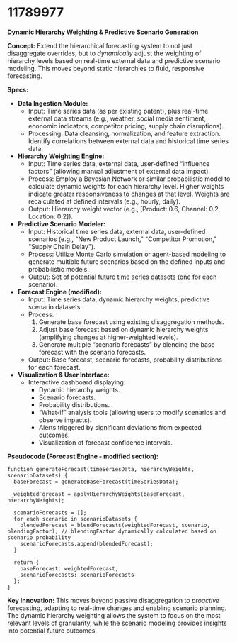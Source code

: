 # 11789977

**Dynamic Hierarchy Weighting & Predictive Scenario Generation**

**Concept:** Extend the hierarchical forecasting system to not just disaggregate overrides, but to *dynamically* adjust the weighting of hierarchy levels based on real-time external data and predictive scenario modeling. This moves beyond static hierarchies to fluid, responsive forecasting.

**Specs:**

*   **Data Ingestion Module:**
    *   Input: Time series data (as per existing patent), plus real-time external data streams (e.g., weather, social media sentiment, economic indicators, competitor pricing, supply chain disruptions).
    *   Processing: Data cleansing, normalization, and feature extraction. Identify correlations between external data and historical time series data.
*   **Hierarchy Weighting Engine:**
    *   Input: Time series data, external data, user-defined “influence factors” (allowing manual adjustment of external data impact).
    *   Process: Employ a Bayesian Network or similar probabilistic model to calculate dynamic weights for each hierarchy level.  Higher weights indicate greater responsiveness to changes at that level.  Weights are recalculated at defined intervals (e.g., hourly, daily).
    *   Output: Hierarchy weight vector (e.g., \[Product: 0.6, Channel: 0.2, Location: 0.2]).
*   **Predictive Scenario Modeler:**
    *   Input: Historical time series data, external data, user-defined scenarios (e.g., "New Product Launch," "Competitor Promotion," "Supply Chain Delay").
    *   Process: Utilize Monte Carlo simulation or agent-based modeling to generate multiple future scenarios based on the defined inputs and probabilistic models.
    *   Output: Set of potential future time series datasets (one for each scenario).
*   **Forecast Engine (modified):**
    *   Input: Time series data, dynamic hierarchy weights, predictive scenario datasets.
    *   Process:
        1.  Generate base forecast using existing disaggregation methods.
        2.  Adjust base forecast based on dynamic hierarchy weights (amplifying changes at higher-weighted levels).
        3.  Generate multiple “scenario forecasts” by blending the base forecast with the scenario forecasts.
    *   Output: Base forecast, scenario forecasts, probability distributions for each forecast.
*   **Visualization & User Interface:**
    *   Interactive dashboard displaying:
        *   Dynamic hierarchy weights.
        *   Scenario forecasts.
        *   Probability distributions.
        *   “What-if” analysis tools (allowing users to modify scenarios and observe impacts).
        *   Alerts triggered by significant deviations from expected outcomes.
        *   Visualization of forecast confidence intervals.

**Pseudocode (Forecast Engine - modified section):**

```
function generateForecast(timeSeriesData, hierarchyWeights, scenarioDatasets) {
  baseForecast = generateBaseForecast(timeSeriesData);

  weightedForecast = applyHierarchyWeights(baseForecast, hierarchyWeights);

  scenarioForecasts = [];
  for each scenario in scenarioDatasets {
    blendedForecast = blendForecasts(weightedForecast, scenario, blendingFactor); // blendingFactor dynamically calculated based on scenario probability
    scenarioForecasts.append(blendedForecast);
  }

  return {
    baseForecast: weightedForecast,
    scenarioForecasts: scenarioForecasts
  };
}
```

**Key Innovation:** This moves beyond passive disaggregation to *proactive* forecasting, adapting to real-time changes and enabling scenario planning. The dynamic hierarchy weighting allows the system to focus on the most relevant levels of granularity, while the scenario modeling provides insights into potential future outcomes.